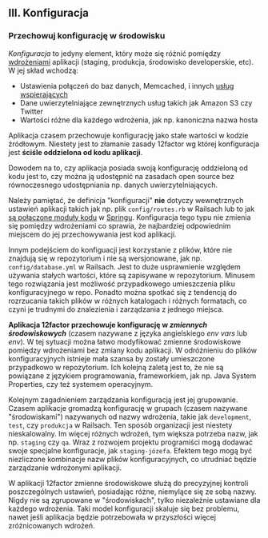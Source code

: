 ## III. Konfiguracja
### Przechowuj konfigurację w środowisku

*Konfiguracja* to jedyny element, który może się różnić pomiędzy [wdrożeniami](./codebase) aplikacji (staging, produkcja, środowisko developerskie, etc). W jej skład wchodzą:

* Ustawienia połączeń do baz danych, Memcached, i innych [usług wspierających](./backing-services)
* Dane uwierzytelniające zewnętrznych usług takich jak Amazon S3 czy Twitter
* Wartości różne dla każdego wdrożenia, jak np. kanoniczna nazwa hosta

Aplikacja czasem przechowuje konfigurację jako stałe wartości w kodzie źródłowym. Niestety jest to złamanie zasady 12factor wg której konfiguracja jest **ściśle oddzielona od kodu aplikacji**.

Dowodem na to, czy aplikacja posiada swoją konfigurację oddzieloną od kodu jest to, czy można ją udostępnić na zasadach open source bez równoczesnego udostępniania np. danych uwierzytelniających.

Należy pamiętać, że definicja "konfiguracji" **nie** dotyczy wewnętrznych ustawień aplikacji takich jak np. plik `config/routes.rb` w Railsach lub to jak [są połączone moduły kodu](http://docs.spring.io/spring/docs/current/spring-framework-reference/html/beans.html) w [Springu](http://spring.io/). Konfiguracja tego typu nie zmienia się pomiędzy wdrożeniami co sprawia, że najbardziej odpowiednim miejscem do jej przechowywania jest kod aplikacji.

Innym podejściem do konfiguacji jest korzystanie z plików, które nie znajdują się w repozytorium i nie są wersjonowane, jak np. `config/database.yml` w Railsach. Jest to duże usprawnienie względem używania stałych wartości, które są zapisywane w repozytorium. Minusem tego rozwiązania jest możliwość przypadkowego umieszczenia pliku konfiguracyjnego w repo. Ponadto można spotkać się z tendencją do rozrzucania takich plików w różnych katalogach i różnych formatach, co czyni je trudnymi do znalezienia i zarządzania z jednego miejsca.

**Aplikacja 12factor przechowuje konfigurację w *zmiennych środowiskowych*** (czasem nazywane z języka angielskiego *env vars* lub *env*). W tej sytuacji można łatwo modyfikować zmienne środowiskowe pomiędzy wdrożeniami bez zmiany kodu aplikacji. W odróżnieniu do plików konfiguracyjnych istnieje mała szansa by zostały umieszczone przypadkowo w repozytorium. Ich kolejną zaletą jest to, że nie są powiązane z językiem programowania, frameworkiem, jak np. Java System Properties, czy też systemem operacyjnym.

Kolejnym zagadnieniem zarządzania konfiguracją jest jej grupowanie. Czasem aplikacje gromadzą konfigurację w grupach (czasem nazywane "środowiskami") nazywanych od nazwy wdrożenia, takie jak `development`, `test`, czy `produkcja` w Railsach. Ten sposób organizacji jest niestety nieskalowalny. Im więcej różnych wdrożeń, tym większa potrzeba nazw, jak np. `staging` czy `qa`. Wraz z rozwojem projektu programiści mogą dodawać swoje specjalne konfiguracje, jak `staging-józefa`. Efektem tego mogą być niezliczone kombinacje nazw plików konfiguracyjnych, co utrudniać będzie zarządzanie wdrożonymi aplikacji.

W aplikacji 12factor zmienne środowiskowe służą do precyzyjnej kontroli poszczególnych ustawień, posiadając różne, niemylące się ze sobą nazwy. Nigdy nie są zgrupowane w "środowiskach", tylko niezależnie ustawiane dla każdego wdrożenia. Taki model konfiguracji skaluje się bez problemu, nawet jeśli aplikacja będzie potrzebowała w przyszłości więcej zróżnicowanych wdrożeń.

